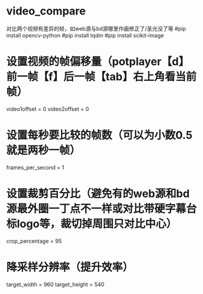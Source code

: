 # video_compare
对比两个视频有差异的帧，如web源与bd源哪里作画修正了/圣光没了等
#pip install opencv-python
#pip install tqdm
#pip install scikit-image

# 设置视频的帧偏移量（potplayer【d】前一帧【f】后一帧【tab】右上角看当前帧）
video1offset = 0
video2offset = 0

# 设置每秒要比较的帧数（可以为小数0.5就是两秒一帧）
frames_per_second = 1

# 设置裁剪百分比（避免有的web源和bd源最外圈一丁点不一样或对比带硬字幕台标logo等，裁切掉周围只对比中心）
crop_percentage = 95

# 降采样分辨率（提升效率）
target_width = 960
target_height = 540

